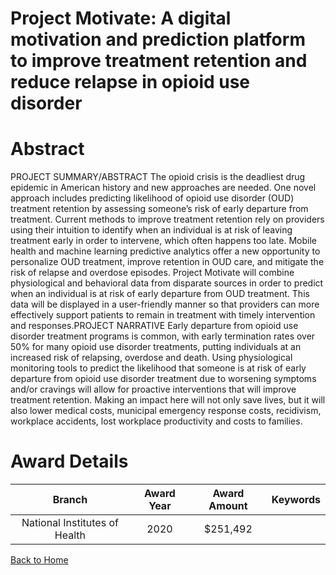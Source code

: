 
Project Motivate: A digital motivation and prediction platform to improve treatment retention and reduce relapse in opioid use disorder
=======================================================================================================================================

# Abstract


PROJECT SUMMARY/ABSTRACT
The opioid crisis is the deadliest drug epidemic in American history and new approaches are
needed. One novel approach includes predicting likelihood of opioid use disorder (OUD)
treatment retention by assessing someone’s risk of early departure from treatment. Current
methods to improve treatment retention rely on providers using their intuition to identify when an
individual is at risk of leaving treatment early in order to intervene, which often happens too late.
Mobile health and machine learning predictive analytics offer a new opportunity to personalize
OUD treatment, improve retention in OUD care, and mitigate the risk of relapse and overdose
episodes. Project Motivate will combine physiological and behavioral data from disparate
sources in order to predict when an individual is at risk of early departure from OUD treatment.
This data will be displayed in a user-friendly manner so that providers can more effectively
support patients to remain in treatment with timely intervention and responses.PROJECT NARRATIVE
Early departure from opioid use disorder treatment programs is common, with early termination
rates over 50% for many opioid use disorder treatments, putting individuals at an increased risk
of relapsing, overdose and death. Using physiological monitoring tools to predict the likelihood
that someone is at risk of early departure from opioid use disorder treatment due to worsening
symptoms and/or cravings will allow for proactive interventions that will improve treatment
retention. Making an impact here will not only save lives, but it will also lower medical costs,
municipal emergency response costs, recidivism, workplace accidents, lost workplace
productivity and costs to families.  

# Award Details

|Branch|Award Year|Award Amount|Keywords|
| :---: | :---: | :---: | :---: |
|National Institutes of Health|2020|$251,492||
  
  


[Back to Home](https://github.com/chrischow/dod_sbir_awards/JH/#2415)